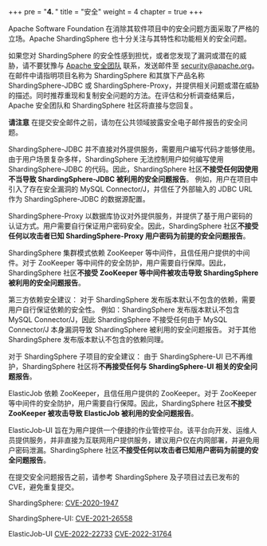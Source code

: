 +++
pre = "<b>4. </b>"
title = "安全"
weight = 4
chapter = true
+++

Apache Software Foundation 在消除其软件项目中的安全问题方面采取了严格的立场。Apache ShardingSphere 也十分关注与其特性和功能相关的安全问题。

如果您对 ShardingSphere 的安全性感到担忧，或者您发现了漏洞或潜在的威胁，请不要犹豫与 [Apache 安全团队](http://www.apache.org/security/) 联系，发送邮件至 [security@apache.org](mailto:security@apache.org)。
在邮件中请指明项目名称为 ShardingSphere 和其旗下产品名称 ShardingSphere-JDBC 或 ShardingSphere-Proxy，并提供相关问题或潜在威胁的描述。同时推荐重现和复制安全问题的方法。在评估和分析调查结果后，Apache 安全团队和 ShardingSphere 社区将直接与您回复。

**请注意** 在提交安全邮件之前，请勿在公共领域披露安全电子邮件报告的安全问题。

ShardingSphere-JDBC 并不直接对外提供服务，需要用户编写代码才能够使用。由于用户场景复杂多样，ShardingSphere 无法控制用户如何编写使用 ShardingSphere-JDBC 的代码。因此，ShardingSphere 社区**不接受任何因使用不当导致 ShardingSphere-JDBC 被利用的安全问题报告**。
例如，用户在项目中引入了存在安全漏洞的 MySQL Connector/J，并信任了外部输入的 JDBC URL 作为 ShardingSphere-JDBC 的数据源配置。

ShardingSphere-Proxy 以数据库协议对外提供服务，并提供了基于用户密码的认证方式。用户需要自行保证用户密码安全。因此，ShardingSphere 社区**不接受任何以攻击者已知 ShardingSphere-Proxy 用户密码为前提的安全问题报告**。

ShardingSphere 集群模式依赖 ZooKeeper 等中间件，且信任用户提供的中间件。对于 ZooKeeper 等中间件的安全防护，用户需要自行保障。因此，ShardingSphere 社区**不接受 ZooKeeper 等中间件被攻击导致 ShardingSphere 被利用的安全问题报告**。

第三方依赖安全建议：
对于 ShardingSphere 发布版本默认不包含的依赖，需要用户自行保证依赖的安全性。
例如：ShardingSphere 发布版本默认不包含 MySQL Connector/J，因此 ShardingSphere 不接受任何由于 MySQL Connector/J 本身漏洞导致 ShardingSphere 被利用的安全问题报告。
对于其他 ShardingSphere 发布版本默认不包含的依赖同理。

对于 ShardingSphere 子项目的安全建议：
由于 ShardingSphere-UI 已不再维护，ShardingSphere 社区将**不再接受任何与 ShardingSphere-UI 相关的安全问题报告**。

ElasticJob 依赖 ZooKeeper，且信任用户提供的 ZooKeeper。对于 ZooKeeper 等中间件的安全防护，用户需要自行保障。因此，ShardingSphere 社区**不接受 ZooKeeper 被攻击导致 ElasticJob 被利用的安全问题报告**。

ElasticJob-UI 旨在为用户提供一个便捷的作业管控平台。该平台向开发、运维人员提供服务，并非直接为互联网用户提供服务，建议用户仅在内网部署，并避免用户密码泄漏。ShardingSphere 社区**不接受任何以攻击者已知用户密码为前提的安全问题报告**。

在提交安全问题报告之前，请参考 ShardingSphere 及子项目过去已发布的 CVE，避免重复提交。

ShardingSphere:
[CVE-2020-1947](https://www.cve.org/CVERecord?id=CVE-2020-1947)

ShardingSphere-UI:
[CVE-2021-26558](https://www.cve.org/CVERecord?id=CVE-2021-26558)

ElasticJob-UI
[CVE-2022-22733](https://www.cve.org/CVERecord?id=CVE-2022-22733)
[CVE-2022-31764](https://www.cve.org/CVERecord?id=CVE-2022-31764)

